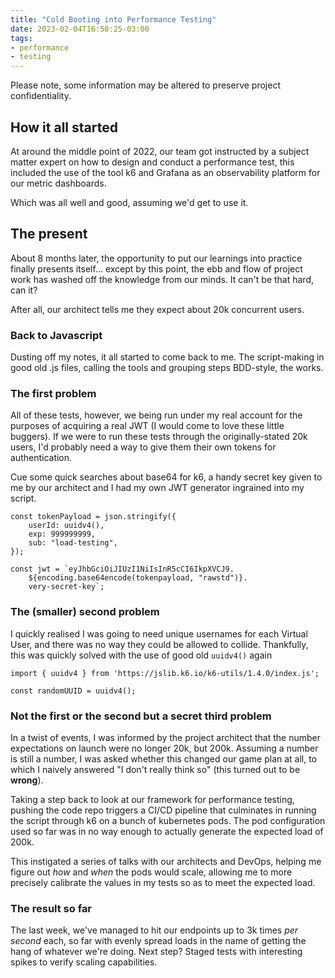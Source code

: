 ```yaml
---
title: "Cold Booting into Performance Testing"
date: 2023-02-04T16:50:25-03:00
tags:
- performance
- testing
---
```


Please note, some information may be altered to preserve project confidentiality.

## How it all started 

At around the middle point of 2022, our team got instructed by a subject matter expert on how to design and conduct a performance test, 
this included the use of the tool k6 and Grafana as an observability platform for our metric dashboards.

Which was all well and good, assuming we'd get to use it.

<!--more-->

## The present

About 8 months later, the opportunity to put our learnings into practice finally presents itself... 
except by this point, the ebb and flow of project work has washed off the knowledge from our minds. It can't be that hard, can it?

After all, our architect tells me they expect about 20k concurrent users.

### Back to Javascript

Dusting off my notes, it all started to come back to me. The script-making in good old .js files, calling the tools and grouping
steps BDD-style, the works.

### The first problem

All of these tests, however, we being run under my real account for the purposes of acquiring a real JWT (I would come to love these
little buggers). If we were to run these tests through the originally-stated 20k users, I'd probably need a way to give them their
own tokens for authentication. 

Cue some quick searches about base64 for k6, a handy secret key given to me by our architect and I had my own JWT generator ingrained
into my script.

```
const tokenPayload = json.stringify({
	userId: uuidv4(),
	exp: 999999999,	
	sub: "load-testing",
});

const jwt = `eyJhbGciOiJIUzI1NiIsInR5cCI6IkpXVCJ9.
	${encoding.base64encode(tokenpayload, "rawstd")}.
	very-secret-key`;
```

### The (smaller) second problem

I quickly realised I was going to need unique usernames for each Virtual User, and there was no way they could be allowed to collide.
Thankfully, this was quickly solved with the use of good old `uuidv4()` again 

```
import { uuidv4 } from 'https://jslib.k6.io/k6-utils/1.4.0/index.js';

const randomUUID = uuidv4();
``` 

### Not the first or the second but a secret third problem

In a twist of events, I was informed by the project architect that the number expectations on launch were no longer 20k, but 200k.
Assuming a number is still a number, I was asked whether this changed our game plan at all, to which I naively answered "I don't
really think so" (this turned out to be **wrong**).

Taking a step back to look at our framework for performance testing, pushing the code repo triggers a CI/CD pipeline that culminates 
in running the script through k6 on a bunch of kubernetes pods. The pod configuration used so far was in no way enough to actually 
generate the expected load of 200k.

This instigated a series of talks with our architects and DevOps, helping me figure out *how* and *when* the pods would scale, allowing
me to more precisely calibrate the values in my tests so as to meet the expected load.

### The result so far

<!--screenshot of Grafana graphs-->

The last week, we've managed to hit our endpoints up to 3k times *per second* each, so far with evenly spread loads in the name of getting
the hang of whatever we're doing. Next step? Staged tests with interesting spikes to verify scaling capabilities.
